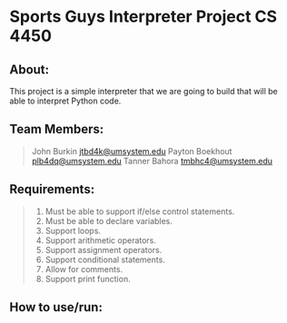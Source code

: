 # Sports Guys Interpreter Project CS 4450

## About:
This project is a simple interpreter that we are going to build that will be able to interpret Python code.

## Team Members:
> John Burkin
> jtbd4k@umsystem.edu
> Payton Boekhout
> plb4dq@umsystem.edu
> Tanner Bahora
> tmbhc4@umsystem.edu

## Requirements:
> 1. Must be able to support if/else control statements.
> 2. Must be able to declare variables.
> 3. Support loops.
> 4. Support arithmetic operators.
> 5. Support assignment operators.
> 6. Support conditional statements.
> 7. Allow for comments.
> 8. Support print function.
  
## How to use/run:

